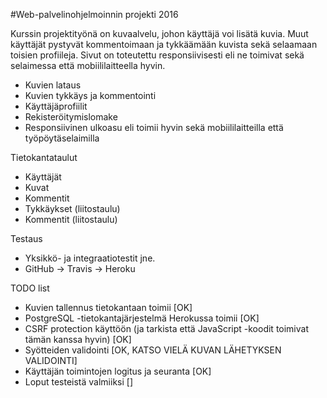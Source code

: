 #Web-palvelinohjelmoinnin projekti 2016

Kurssin projektityönä on kuvaalvelu, johon käyttäjä voi lisätä kuvia.
Muut käyttäjät pystyvät kommentoimaan ja tykkäämään kuvista sekä selaamaan toisien profiileja.
Sivut on toteutettu responsiivisesti eli ne toimivat sekä selaimessa että mobiililaitteella hyvin.

* Kuvien lataus
* Kuvien tykkäys ja kommentointi
* Käyttäjäprofiilit
* Rekisteröitymislomake
* Responsiivinen ulkoasu eli toimii hyvin sekä mobiililaitteilla että työpöytäselaimilla

Tietokantataulut

* Käyttäjät
* Kuvat
* Kommentit
* Tykkäykset (liitostaulu)
* Kommentit (liitostaulu)


Testaus

* Yksikkö- ja integraatiotestit jne.
* GitHub -> Travis -> Heroku

TODO list

* Kuvien tallennus tietokantaan toimii [OK]
* PostgreSQL -tietokantajärjestelmä Herokussa toimii [OK]
* CSRF protection käyttöön (ja tarkista että JavaScript -koodit toimivat tämän kanssa hyvin) [OK]
* Syötteiden validointi [OK, KATSO VIELÄ KUVAN LÄHETYKSEN VALIDOINTI]
* Käyttäjän toimintojen logitus ja seuranta [OK]
* Loput testeistä valmiiksi []